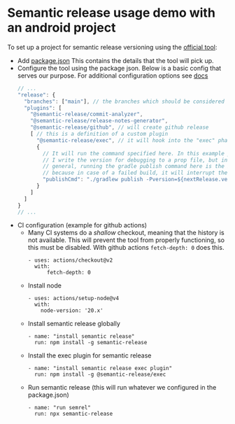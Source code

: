 # Semantic release usage demo with an android project

To set up a project for semantic release versioning using the [official tool](https://github.com/semantic-release/semantic-release/tree/master):
- Add [package.json](https://github.com/balazsbanyai/semreljs/blob/main/package.json)
This contains the details that the tool will pick up.
- Configure the tool using the package json. Below is a basic config that serves our purpose. For additional configuration options see [docs](https://semantic-release.gitbook.io/semantic-release/usage/configuration#configuration-file)
  ```package.js (excerpt)
  // ...
  "release": {
    "branches": ["main"], // the branches which should be considered "release" branches 
    "plugins": [ 
      "@semantic-release/commit-analyzer",
      "@semantic-release/release-notes-generator",
      "@semantic-release/github", // will create github release
      [ // this is a definition of a custom plugin
        "@semantic-release/exec", // it will hook into the "exec" phase
        {
          // It will run the command specified here. In this example project,
          // I write the version for debugging to a prop file, but in 
          // general, running the gradle publish command here is the best approach,
          // because in case of a failed build, it will interrupt the release process. 
          "publishCmd": "./gradlew publish -Pversion=${nextRelease.version}" 
        }
      ]
    ]
  }
  // ...
  ```
- CI configuration (example for github actions)
  - Many CI systems do a _shallow_ checkout, meaning that the history is not available. This will prevent the tool from properly functioning, so this must be disabled. With github actions `fetch-depth: 0` does this.
    ```
    - uses: actions/checkout@v2
      with:
          fetch-depth: 0
    ```
  - Install node
    ```
    - uses: actions/setup-node@v4
      with:
        node-version: '20.x'
    ```
  - Install semantic release globally
    ```
    - name: "install semantic release"
      run: npm install -g semantic-release
    ```
  - Install the exec plugin for semantic release
    ```
    - name: "install semantic release exec plugin"
      run: npm install -g @semantic-release/exec
    ```
  - Run semantic release (this will run whatever we configured in the package.json)
    ```
    - name: "run semrel"
      run: npx semantic-release
    ```
